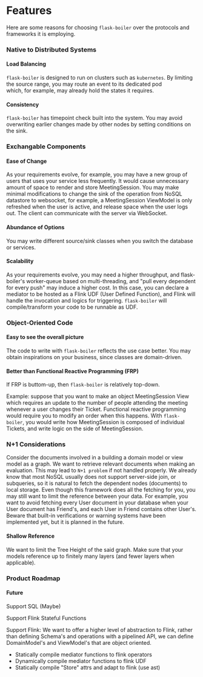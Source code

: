 # Features

Here are some reasons for choosing `flask-boiler` over the protocols 
and frameworks it is employing. 

### Native to Distributed Systems

#### Load Balancing 

`flask-boiler` is designed to run on clusters such as `kubernetes`. By 
limiting the source range, you may route an event to its dedicated pod  
which, for example, may already hold the states it requires. 

#### Consistency 

`flask-boiler` has timepoint check built into the system. You may avoid 
overwriting earlier changes made by other nodes by setting conditions on the sink. 

### Exchangable Components  

#### Ease of Change
As your requirements evolve, for example, you may have a new group of 
        users that uses your service less frequently. It would cause unnecessary 
        amount of space to render and store MeetingSession. You may make minimal 
        modifications to change the sink of the operation from NoSQL datastore to 
        websocket, for example, a MeetingSession ViewModel is only 
        refreshed when the user is active, and release space when the user logs out. 
        The client can communicate with the server via WebSocket. 

#### Abundance of Options
You may write different source/sink classes when you switch the database or services. 

#### Scalability 
As your requirements evolve, you may need a higher throughput, and flask-boiler's 
worker-queue based on multi-threading, and "pull every dependent for every push" 
may induce a higher cost. In this case, you can declare a mediator to be hosted 
as a Flink UDF (User Defined Function), and Flink will handle the invocation and logics 
for triggering. `flask-boiler` will compile/transform your code to be runnable as UDF. 

### Object-Oriented Code 

#### Easy to see the overall picture 
The code to write with `flask-boiler` reflects the use case better. You may 
obtain inspirations on your business, since classes are domain-driven. 

#### Better than Functional Reactive Programming (FRP)
If FRP is buttom-up, then `flask-boiler` is relatively top-down. 

Example: suppose that you want to make an object MeetingSession View which 
        requires an update to the number of people attending the meeting whenever 
        a user changes their Ticket. Functional reactive programming 
        would require you to modify an order when this happens. With `flask-boiler`, 
        you would write how MeetingSession is composed of individual Tickets, and 
        write logic on the side of MeetingSession. 

### N+1 Considerations
Consider the documents involved in a building a domain model or view model as a 
graph. We want to retrieve relevant documents when making an evaluation. This 
may lead to `N+1 problem` if not handled properly. We already know that most NoSQL 
usually does not support server-side join, or subqueries, so it is natural to 
fetch the dependent nodes (documents) to local storage. Even though this 
framework does all the fetching for you, you may still want to limit the reference 
between your data. For example, you want to avoid fetching every User document in 
your database when your User document has Friend's, and each User in Friend contains 
other User's. Beware that built-in verifications or warning systems have been 
implemented yet, but it is planned in the future. 

#### Shallow Reference
We want to limit the Tree Height of the said graph. Make sure that your models 
reference up to finitely many layers (and fewer layers when applicable). 


### Product Roadmap

#### Future

Support SQL (Maybe)

Support Flink Stateful Functions

Support Flink:
We want to offer a higher level of abstraction to Flink, 
rather than defining Schema's and operations with a pipelined API, 
we can define DomainModel's and ViewModel's that are object oriented. 
- Statically compile mediator functions to flink operators 
- Dynamically compile mediator functions to flink UDF  
- Statically compile "Store" attrs and adapt to flink (use ast) 
